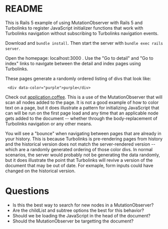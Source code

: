 # README

This is Rails 5 example of using MutationObserver with Rails 5
and Turbolinks to register JavaScript initializer functions that work
with Turbolinks navigation without subscribing to Turbolinks navigation
events.

Download and `bundle install`. Then start the server with `bundle exec
rails server`.

Open the homepage: localhost:3000 . Use the "Go to detail" and "Go to index"
links to navigate between the detail and index pages using Turbolinks.

These pages generate a randomly ordered listing of divs that look like:

     <div data-color="purple">purple</div>

Check out [application.coffee](app/assets/javascripts/application.coffee).  This is a use of the MutationObserver
that will scan all nodes added to the page.  It is not a good example of
how to color text on a page, but it does illustrate a pattern for
initializing JavaScript that can will be run on the first page load and
any time that an applicable node gets added to the document -- whether
through the body-replacement of Turbolinks navigation or any other
means.

You will see a "bounce" when navigating between pages that are already
in your history. This is because Turbolinks is pre-rendering pages from
history and the historical version does not match the server-rendered
version -- which are a randomly generated ordering of those color divs.
In normal scenarios, the server would probably not be generating the
data randomly, but it does illustrate the point that Turbolinks will
revive a version of the document that may be out of date.  For exmaple,
form inputs could have changed on the historical version.


# Questions

- Is this the best way to search for new nodes in a MutationObserver?
- Are the childList and subtree options the best for this behavior?
- Should we be loading the JavaScript in the head of the document?
- Should the MutationObserver be targetting the document?
